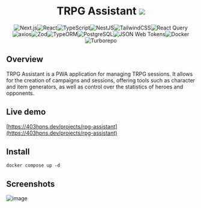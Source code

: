 
<h1 align="center">TRPG Assistant <img src="https://img.shields.io/badge/version-0.0.2-blue" /></h1>
<p align="center"><img src="https://img.shields.io/badge/next%20js-000000?style=for-the-badge&logo=nextdotjs&logoColor=white" alt="Next.js" /><img src="https://img.shields.io/badge/React-20232A?style=for-the-badge&logo=react&logoColor=61DAFB" alt="React" /><img src="https://img.shields.io/badge/TypeScript-007ACC?style=for-the-badge&logo=typescript&logoColor=white" alt="TypeScript" /><img src="https://img.shields.io/badge/nestjs-E0234E?style=for-the-badge&logo=nestjs&logoColor=white" alt="NestJS" /><img src="https://img.shields.io/badge/Tailwind_CSS-38B2AC?style=for-the-badge&logo=tailwind-css&logoColor=white" alt="TailwindCSS" /><img src="https://img.shields.io/badge/React_Query-FF4154?style=for-the-badge&logo=React_Query&logoColor=white" alt="React Query"/><img src="https://img.shields.io/badge/Axios-5A29E4.svg?style=for-the-badge&logo=Axios&logoColor=white" alt="axios" /><img src="https://img.shields.io/badge/Zod-3E67B1.svg?style=for-the-badge&logo=Zod&logoColor=white" alt="Zod" /><img src="https://img.shields.io/badge/typeorm-FE0803?style=for-the-badge&logo=typeorm&logoColor=white" alt="TypeORM" /><img src="https://img.shields.io/badge/PostgreSQL-4169E1.svg?style=for-the-badge&logo=PostgreSQL&logoColor=white" alt="PostgreSQL" /><img src="https://img.shields.io/badge/JSON%20Web%20Tokens-000000.svg?style=for-the-badge&logo=JSON-Web-Tokens&logoColor=white" alt="JSON Web Tokens" /><img src="https://img.shields.io/badge/Docker-2496ED.svg?style=for-the-badge&logo=Docker&logoColor=white" alt="Docker"/><img src="https://img.shields.io/badge/Turborepo-0C0606?style=for-the-badge&logo=turborepo&logoColor=EF4444" alt="Turborepo" />  </p>

<h2>Overview</h2>
<p>
TRPG Assistant is a PWA application for managing TRPG sessions. It allows for the creation of campaigns and sessions, offering tools such as character and item generators, as well as control over the statistics of heroes and opponents.
</p>

<h2>Live demo</h2>

[https://403hpns.dev/projects/rpg-assistant](https://403hpns.dev/projects/rpg-assistant)


<h2>Install</h2>

```
docker compose up -d
```

<h2>Screenshots</h2>

<p align="center">
  
![image](https://github.com/user-attachments/assets/b692209b-d4b5-413e-96a4-56f5ca0c1a42)

</p>


